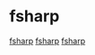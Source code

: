 # fsharp

[fsharp](https://github.com/fable-compiler/Fable)
[fsharp](https://github.com/dotnet/fsharp)
[fsharp](https://github.com/fsprojects/Rezoom.SQL)
